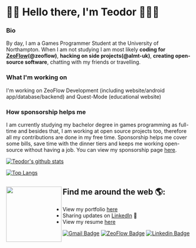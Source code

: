 # 👋🏻 Hello there, I'm Teodor 👨🏻‍💻

<!-- <img src="https://raw.githubusercontent.com/M0nica/M0nica/master/gh-header-image-cropped.png" alt="Banner that describes Teodor Grigor - games programmer and android developer"> -->

### Bio
By day, I am a Games Programmer Student at the University of Northampton. When I am not studying I am most likely **coding for [ZeoFlow](https://zeoflow.com/team/teodor_g)(@zeoflow)**, **hacking on side projects(@almt-uk)**, **creating open-source software**, chatting with my friends or travelling.

### What I'm working on
I'm working on ZeoFlow Development (including website/android app/database/backend) and Quest-Mode (educational website)

### How sponsorship helps me
I am currently studying my bachelor degree in games programming as full-time and besides that, I am working at open source projects too, therefore all my contributions are done in my free time. Sponsorship helps me cover some bills, save time with the dinner tiers and keeps me working open-source without having a job. You can view my sponsorship page <a href="https://github.com/sponsors/teogor">here</a>.

[![Teodor's github stats](https://github-readme-stats.vercel.app/api?username=teogor&theme=dark&show_icons=true&count_private=true)](https://github.com/teogor)

[![Top Langs](https://github-readme-stats.vercel.app/api/top-langs/?username=teogor&theme=dark&show_icons=true&count_private=true&layout=compact)](https://github.com/teogor)

## Find me around the web 🌎: <a href="https://github.com/sponsors/teogor"><img align="left" width="150" height="150" src="https://github.com/M0nica/M0nica/blob/main/octomonica/m0nica-octocat-rotating.gif?raw=true"></a>
- View my portfolio <a href="https://teogor.dev" target="_blank">here</a>
- Sharing updates on <a href="https://www.linkedin.com/in/teogor/">LinkedIn</a> 💼
- View my resume <a href="https://docs.google.com/document/d/1s0ml_rhF7VQDYGp3luj5dfmC0n1T_iwZHoRN7siKy_g/edit">here</a>

[![Gmail Badge](https://img.shields.io/badge/Gmail-d14836?style=flat-square&logo=Gmail&logoColor=white&link=mailto:teo@zeoflow.com)](mailto:teo@zeoflow.com)
[![ZeoFlow Badge](http://img.shields.io/badge/-ZeoFlow-black?style=flat-square&logo=github&link=https://github.com/zeoflow)](https://github.com/zeoflow)
[![Linkedin Badge](https://img.shields.io/badge/-LinkedIn-blue?style=flat-square&logo=Linkedin&logoColor=white&link=https://www.linkedin.com/in/teogor/)](https://www.linkedin.com/in/teo-grigor/)
